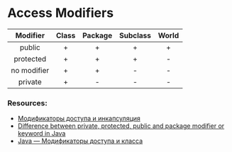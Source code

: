 # Access Modifiers

|  Modifier   | Class  | Package | Subclass | World |
|:-----------:|:------:|:-------:|:--------:|:-----:|
| public      |    +   |    +    |     +    |   +   |
| protected   |    +   |    +    |     +    |   -   |
| no modifier |    +   |    +    |     -    |   -   |
| private     |    +   |    -    |     -    |   -   |


### Resources: 
* [Модификаторы доступа и инкапсуляция](https://metanit.com/java/tutorial/3.3.php "metanit.com")
* [Difference between private, protected, public and package modifier or keyword in Java](https://javarevisited.blogspot.com/2012/10/difference-between-private-protected-public-package-access-java.html#axzz70PFw5nnE "javarevisited.blogspot.com")
* [Java — Модификаторы доступа и класса](http://proglang.su/java/modifiers#pravila-kontrolya-dostupa-i-nasledovaniya "proglang.su")
